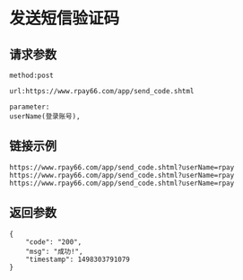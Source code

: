 # 发送短信验证码

## 请求参数
	method:post
	
	url:https://www.rpay66.com/app/send_code.shtml
	
	parameter:
	userName(登录账号),

## 链接示例
    https://www.rpay66.com/app/send_code.shtml?userName=rpay
    https://www.rpay66.com/app/send_code.shtml?userName=rpay
    https://www.rpay66.com/app/send_code.shtml?userName=rpay
    
## 返回参数
	{
		"code": "200",
		"msg": "成功!",
		"timestamp": 1498303791079
	}